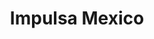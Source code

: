 ---
title: Impulsa Mexico
image: "/assets/img/resources/entrepreneurship/impulsa.png"
description: Mexican accelerator with offices in San Francisco that looks for startups that want to expand into Mexico
categories:
  - Accelerator
link: https://impulsamexico.com.mx/
---